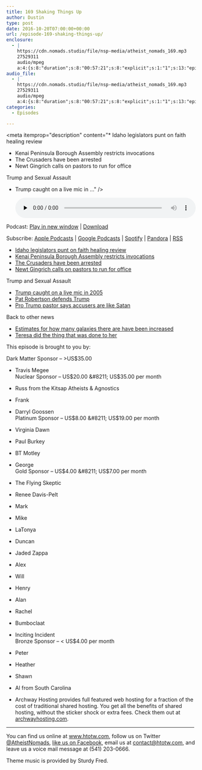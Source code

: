 ```yaml
---
title: 169 Shaking Things Up
author: Dustin
type: post
date: 2016-10-20T07:00:00+00:00
url: /﻿episode-169-shaking-things-up/
enclosure:
  - |
    https://cdn.nomads.studio/file/nsp-media/atheist_nomads_169.mp3
    27529311
    audio/mpeg
    a:4:{s:8:"duration";s:8:"00:57:21";s:8:"explicit";s:1:"1";s:13:"episode_title";s:17:"Shaking Things Up";s:10:"episode_no";s:3:"169";}
audio_file:
  - |
    https://cdn.nomads.studio/file/nsp-media/atheist_nomads_169.mp3
    27529311
    audio/mpeg
    a:4:{s:8:"duration";s:8:"00:57:21";s:8:"explicit";s:1:"1";s:13:"episode_title";s:17:"Shaking Things Up";s:10:"episode_no";s:3:"169";}
categories:
  - Episodes

---
```

<div itemscope itemtype="http://schema.org/AudioObject">
  <meta itemprop="name" content="169 Shaking Things Up" />
  
  <meta itemprop="uploadDate" content="2016-10-20T01:00:00-06:00" />
  
  <meta itemprop="encodingFormat" content="audio/mpeg" />
  
  <meta itemprop="duration" content="PT57M21S" />
  
  <meta itemprop="description" content="* Idaho legislators punt on faith healing review
* Kenai Peninsula Borough Assembly restricts invocations
* The Crusaders have been arrested
* Newt Gingrich calls on pastors to run for office

Trump and Sexual Assault
* Trump caught on a live mic in ..." />
  
  <meta itemprop="contentUrl" content="https://dts.podtrac.com/redirect.mp3/cdn.nomads.studio/file/nsp-media/atheist_nomads_169.mp3" />
  
  <meta itemprop="contentSize" content="26.3" />
  </p> 
  
  <div class="powerpress_player" id="powerpress_player_8431">
    <audio class="wp-audio-shortcode" id="audio-5059-175" preload="none" style="width: 100%;" controls="controls"><source type="audio/mpeg" src="https://dts.podtrac.com/redirect.mp3/cdn.nomads.studio/file/nsp-media/atheist_nomads_169.mp3?_=175" /><a href="https://dts.podtrac.com/redirect.mp3/cdn.nomads.studio/file/nsp-media/atheist_nomads_169.mp3">https://dts.podtrac.com/redirect.mp3/cdn.nomads.studio/file/nsp-media/atheist_nomads_169.mp3</a></audio>
  </div>
</div>

<p class="powerpress_links powerpress_links_mp3">
  Podcast: <a href="https://dts.podtrac.com/redirect.mp3/cdn.nomads.studio/file/nsp-media/atheist_nomads_169.mp3" class="powerpress_link_pinw" target="_blank" title="Play in new window" onclick="return powerpress_pinw('https://htotw.com/?powerpress_pinw=5059-podcast');" rel="nofollow">Play in new window</a> | <a href="https://dts.podtrac.com/redirect.mp3/cdn.nomads.studio/file/nsp-media/atheist_nomads_169.mp3" class="powerpress_link_d" title="Download" rel="nofollow" download="atheist_nomads_169.mp3">Download</a>
</p>

<p class="powerpress_links powerpress_subscribe_links">
  Subscribe: <a href="https://podcasts.apple.com/us/podcast/humanists-take-on-the-world/id530050098?mt=2&ls=1" class="powerpress_link_subscribe powerpress_link_subscribe_itunes" target="_blank" title="Subscribe on Apple Podcasts" rel="nofollow">Apple Podcasts</a> | <a href="https://www.google.com/podcasts?feed=aHR0cDovL2F0aGVpc3Rub21hZHMubGlic3luLmNvbS9yc3M%3D" class="powerpress_link_subscribe powerpress_link_subscribe_googleplay" target="_blank" title="Subscribe on Google Podcasts" rel="nofollow">Google Podcasts</a> | <a href="https://open.spotify.com/show/3LzK2xZGike6Tc1GEMtMbr?si=LieN9SNuTpq96smuaUsH8A" class="powerpress_link_subscribe powerpress_link_subscribe_spotify" target="_blank" title="Subscribe on Spotify" rel="nofollow">Spotify</a> | <a href="https://www.pandora.com/podcast/atheist-nomads/PC:10122?corr=62071012&part=ug" class="powerpress_link_subscribe powerpress_link_subscribe_pandora" target="_blank" title="Subscribe on Pandora" rel="nofollow">Pandora</a> | <a href="https://htotw.com/feed/podcast/" class="powerpress_link_subscribe powerpress_link_subscribe_rss" target="_blank" title="Subscribe via RSS" rel="nofollow">RSS</a>
</p>

* <a href="http://www.idahostatesman.com/news/politics-government/state-politics/article107256102.html" target="_blank" rel="noopener">Idaho legislators punt on faith healing review</a>  
* <a href="http://www.patheos.com/blogs/friendlyatheist/2016/10/14/alaskan-borough-officials-change-rules-in-order-to-block-satanists-from-delivering-invocations/" target="_blank" rel="noopener">Kenai Peninsula Borough Assembly restricts invocations</a>  
* <a href="https://www.washingtonpost.com/news/post-nation/wp/2016/10/14/three-kansas-men-calling-themselves-crusaders-charged-in-terror-plot-targeting-muslim-immigants/?utm_term=.964f915174b7" target="_blank" rel="noopener">The Crusaders have been arrested</a>  
* <a href="http://www.rightwingwatch.org/post/newt-gingrich-says-pastors-have-a-duty-to-run-for-office-and-fight-totalitarian-secularism/" target="_blank" rel="noopener">Newt Gingrich calls on pastors to run for office</a>

Trump and Sexual Assault  
* <a href="https://www.youtube.com/watch?v=l8U0IaMsRf4" target="_blank" rel="noopener">Trump caught on a live mic in 2005</a>  
* <a href="http://www.rawstory.com/2016/10/pat-robertson-its-macho-for-trump-to-grab-women-by-the-pssy-without-permission/" target="_blank" rel="noopener">Pat Robertson defends Trump</a>  
* <a href="http://www.rightwingwatch.org/post/pro-trump-pastor-sexual-assault-accusers-are-like-satan/" target="_blank" rel="noopener">Pro Trump pastor says accusers are like Satan</a>

Back to other news  
* <a href="https://arxiv.org/abs/1607.03909v2" target="_blank" rel="noopener">Estimates for how many galaxies there are have been increased</a>  
* <a href="http://www.patheos.com/blogs/friendlyatheist/2016/10/18/teresa-macbain-the-pastor-who-became-an-atheist-has-found-god-once-again/" target="_blank" rel="noopener">Teresa did the thing that was done to her</a>

This episode is brought to you by:

Dark Matter Sponsor &#8211; >US$35.00  
* Travis Megee  
Nuclear Sponsor &#8211; US$20.00 &#8211; US$35.00 per month  
* Russ from the Kitsap Atheists & Agnostics  
* Frank  
* Darryl Goossen  
Platinum Sponsor &#8211; US$8.00 &#8211; US$19.00 per month  
* Virginia Dawn  
* Paul Burkey  
* BT Motley  
* George  
Gold Sponsor &#8211; US$4.00 &#8211; US$7.00 per month  
* The Flying Skeptic  
* Renee Davis-Pelt  
* Mark  
* Mike  
* LaTonya  
* Duncan  
* Jaded Zappa  
* Alex  
* Will  
* Henry  
* Alan  
* Rachel  
* Bumboclaat  
* Inciting Incident  
Bronze Sponsor &#8211; < US$4.00 per month  
* Peter  
* Heather  
* Shawn  
* Al from South Carolina

* Archway Hosting provides full featured web hosting for a fraction of the cost of traditional shared hosting. You get all the benefits of shared hosting, without the sticker shock or extra fees. Check them out at <a href="http://archwayhosting.com/" target="_blank" rel="noopener">archwayhosting.com</a>.

<hr width="500" />

You can find us online at <a href="https://www.htotw.com/" target="_blank" rel="noopener">www.htotw.com</a>, follow us on Twitter <a href="https://twitter.com/AtheistNomads" target="_blank" rel="noopener">@AtheistNomads</a>, <a href="https://htotw.com/facebook" target="_blank" rel="noopener">like us on Facebook</a>, email us at <contact@htotw.com>, and leave us a voice mail message at (541) 203-0666.

Theme music is provided by Sturdy Fred.